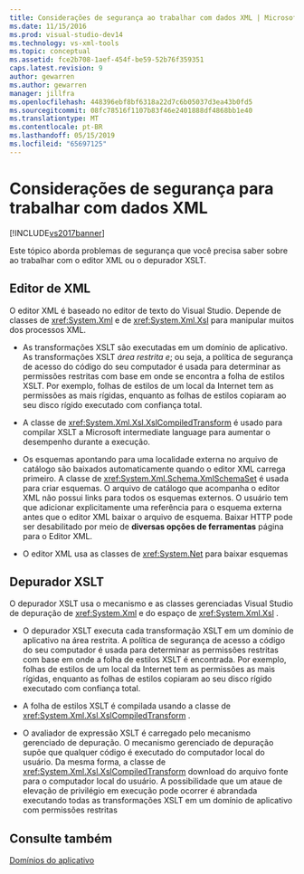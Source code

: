 ```yaml
---
title: Considerações de segurança ao trabalhar com dados XML | Microsoft Docs
ms.date: 11/15/2016
ms.prod: visual-studio-dev14
ms.technology: vs-xml-tools
ms.topic: conceptual
ms.assetid: fce2b708-1aef-454f-be59-52b76f359351
caps.latest.revision: 9
author: gewarren
ms.author: gewarren
manager: jillfra
ms.openlocfilehash: 448396ebf8bf6318a22d7c6b05037d3ea43b0fd5
ms.sourcegitcommit: 08fc78516f1107b83f46e2401888df4868bb1e40
ms.translationtype: MT
ms.contentlocale: pt-BR
ms.lasthandoff: 05/15/2019
ms.locfileid: "65697125"
---
```

# <a name="security-considerations-when-working-with-xml-data"></a>Considerações de segurança para trabalhar com dados XML
[!INCLUDE[vs2017banner](../includes/vs2017banner.md)]

Este tópico aborda problemas de segurança que você precisa saber sobre ao trabalhar com o editor XML ou o depurador XSLT.  
  
## <a name="xml-editor"></a>Editor de XML  
 O editor XML é baseado no editor de texto do Visual Studio. Depende de classes de <xref:System.Xml> e de <xref:System.Xml.Xsl> para manipular muitos dos processos XML.  
  
- As transformações XSLT são executadas em um domínio de aplicativo. As transformações XSLT *área restrita e*; ou seja, a política de segurança de acesso do código do seu computador é usada para determinar as permissões restritas com base em onde se encontra a folha de estilos XSLT. Por exemplo, folhas de estilos de um local da Internet tem as permissões as mais rígidas, enquanto as folhas de estilos copiaram ao seu disco rígido executado com confiança total.  
  
- A classe de <xref:System.Xml.Xsl.XslCompiledTransform> é usado para compilar XSLT a Microsoft intermediate language para aumentar o desempenho durante a execução.  
  
- Os esquemas apontando para uma localidade externa no arquivo de catálogo são baixados automaticamente quando o editor XML carrega primeiro. A classe de <xref:System.Xml.Schema.XmlSchemaSet> é usada para criar esquemas. O arquivo de catálogo que acompanha o editor XML não possui links para todos os esquemas externos. O usuário tem que adicionar explicitamente uma referência para o esquema externa antes que o editor XML baixar o arquivo de esquema. Baixar HTTP pode ser desabilitado por meio de **diversas opções de ferramentas** página para o Editor XML.  
  
- O editor XML usa as classes de <xref:System.Net> para baixar esquemas  
  
## <a name="xslt-debugger"></a>Depurador XSLT  
 O depurador XSLT usa o mecanismo e as classes gerenciadas Visual Studio de depuração de <xref:System.Xml> e do espaço de <xref:System.Xml.Xsl> .  
  
- O depurador XSLT executa cada transformação XSLT em um domínio de aplicativo na área restrita. A política de segurança de acesso a código do seu computador é usada para determinar as permissões restritas com base em onde a folha de estilos XSLT é encontrada. Por exemplo, folhas de estilos de um local da Internet tem as permissões as mais rígidas, enquanto as folhas de estilos copiaram ao seu disco rígido executado com confiança total.  
  
- A folha de estilos XSLT é compilada usando a classe de <xref:System.Xml.Xsl.XslCompiledTransform> .  
  
- O avaliador de expressão XSLT é carregado pelo mecanismo gerenciado de depuração. O mecanismo gerenciado de depuração supõe que qualquer código é executado do computador local do usuário. Da mesma forma, a classe de <xref:System.Xml.Xsl.XslCompiledTransform> download do arquivo fonte para o computador local do usuário. A possibilidade que um ataue de elevação de privilégio em execução pode ocorrer é abrandada executando todas as transformações XSLT em um domínio de aplicativo com permissões restritas  
  
## <a name="see-also"></a>Consulte também  
 [Domínios do aplicativo](https://msdn.microsoft.com/39e57d07-a740-4cd4-ae82-e119ea3856c1)
